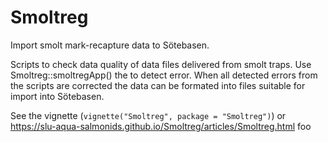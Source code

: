 # Smoltreg

Import smolt mark-recapture data to Sötebasen.

Scripts to check data quality of data files delivered from smolt traps. Use Smoltreg::smoltregApp() the to detect error. When all detected errors from the scripts are corrected the data can be formated into files suitable for import into Sötebasen.

See the vignette (`vignette("Smoltreg", package = "Smoltreg")`) or <https://slu-aqua-salmonids.github.io/Smoltreg/articles/Smoltreg.html>
foo